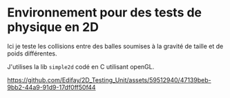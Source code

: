 # Environnement pour des tests de physique en 2D

Ici je teste les collisions entre des balles soumises à la gravité de taille et de poids différentes.

J'utilises la lib `simple2d` codé en C utilisant openGL.

https://github.com/Edifay/2D_Testing_Unit/assets/59512940/47139beb-9bb2-44a9-91d9-17df0ff50f44

